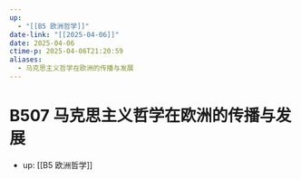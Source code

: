 ```yaml
---
up:
  - "[[B5 欧洲哲学]]"
date-link: "[[2025-04-06]]"
date: 2025-04-06
ctime-p: 2025-04-06T21:20:59
aliases:
  - 马克思主义哲学在欧洲的传播与发展
---
```


# B507 马克思主义哲学在欧洲的传播与发展

- up: [[B5 欧洲哲学]]
